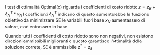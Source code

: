 I test di ottimalità Optimal(c) riguarda i coefficienti di costo ridotto
$z = z_B + \bar{c}^T_N * x_N$
I coefficienti $\bar{c}^T_N$ indicano di quanto aumenterebbe la funzione obiettivo da minimizzare SE le variabili fuori base $x_N$ aumentassero di valore, cioè entrassero in base

Quando tutti i coefficienti di costo ridotto sono non negativi, non esistono direzioni ammissibili miglioranti e questo garantisce l'ottimalità della soluzione correte, SE è ammissibile
$z^* = z_B$